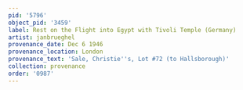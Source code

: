 ```yaml
---
pid: '5796'
object_pid: '3459'
label: Rest on the Flight into Egypt with Tivoli Temple (Germany)
artist: janbrueghel
provenance_date: Dec 6 1946
provenance_location: London
provenance_text: 'Sale, Christie''s, Lot #72 (to Hallsborough)'
collection: provenance
order: '0987'
---
```

